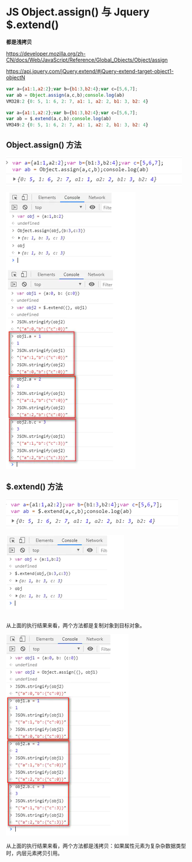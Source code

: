 # JS Object.assign() 与 Jquery $.extend()

**都是浅拷贝**

<https://developer.mozilla.org/zh-CN/docs/Web/JavaScript/Reference/Global_Objects/Object/assign>

<https://api.jquery.com/jQuery.extend/#jQuery-extend-target-object1-objectN>

```js
var a={a1:1,a2:2};var b={b1:3,b2:4};var c=[5,6,7];
var ab = Object.assign(a,c,b);console.log(ab)
VM328:2 {0: 5, 1: 6, 2: 7, a1: 1, a2: 2, b1: 3, b2: 4}
```

```js
var a={a1:1,a2:2};var b={b1:3,b2:4};var c=[5,6,7];
var ab = $.extend(a,c,b);console.log(ab)
VM349:2 {0: 5, 1: 6, 2: 7, a1: 1, a2: 2, b1: 3, b2: 4}
```



## Object.assign() 方法

![1592198382203](../js/assets/1592198382203.png)

![1593309201271](../js/assets/1593309201271.png)



## $.extend() 方法

![1592198414154](../js/assets/1592198414154.png)

![1593309224828](../js/assets/1593309224828.png)

##  

从上面的执行结果来看，两个方法都是复制对象到目标对象。

![1593309239232](../js/assets/1593309239232.png)



从上面的执行结果来看，两个方法都是浅拷贝：如果属性元素为复杂杂数据类型时，内层元素拷贝引用。